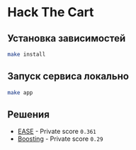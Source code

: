 # Hack The Cart

## Установка зависимостей

```bash
make install
```

## Запуск сервиса локально

```bash
make app
```

## Решения

* [EASE][ease] - Private score `0.361`
* [Boosting][boosting] - Private score `0.29`

[ease]: src/second_level/ease-0361.ipynb
[boosting]: src/second_level/second_level.ipynb
